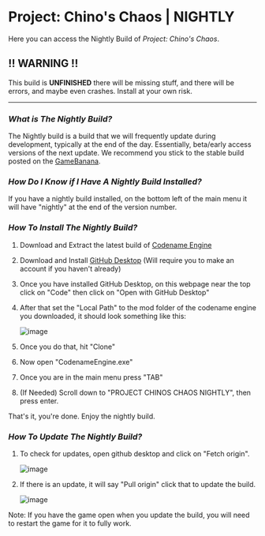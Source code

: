 # Project: Chino's Chaos | NIGHTLY
Here you can access the Nightly Build of *Project: Chino's Chaos*.

## !! WARNING !!
This build is **UNFINISHED** there will be missing stuff, and there will be errors, and maybe even crashes. Install at your own risk.

---

### *What is The Nightly Build?*
The Nightly build is a build that we will frequently update during development, typically at the end of the day. Essentially, beta/early access versions of the next update. We recommend you stick to the stable build posted on the [GameBanana](https://gamebanana.com/mods/545648).

### *How Do I Know if I Have A Nightly Build Installed?*
If you have a nightly build installed, on the bottom left of the main menu it will have "nightly" at the end of the version number.

### *How To Install The Nightly Build?*
1. Download and Extract the latest build of [Codename Engine](https://github.com/CodenameCrew/CodenameEngine)
2. Download and Install [GitHub Desktop](https://github.com/apps/desktop) (Will require you to make an account if you haven't already)
3. Once you have installed GitHub Desktop, on this webpage near the top click on "Code" then click on "Open with GitHub Desktop"
4. After that set the "Local Path" to the mod folder of the codename engine you downloaded, it should look something like this:

   ![image](https://github.com/user-attachments/assets/ed7109da-f8db-4ee1-94ec-4d7efe01feb2)
5. Once you do that, hit "Clone"
6. Now open "CodenameEngine.exe"
7. Once you are in the main menu press "TAB"
8. (If Needed) Scroll down to "PROJECT CHINOS CHAOS NIGHTLY", then press enter.

That's it, you're done. Enjoy the nightly build.

### *How To Update The Nightly Build?*
1. To check for updates, open github desktop and click on "Fetch origin".

   ![image](https://github.com/user-attachments/assets/cf2bf972-b8e1-4563-a706-83beda6be894)
2. If there is an update, it will say "Pull origin" click that to update the build.

   ![image](https://github.com/user-attachments/assets/8be3d626-6669-411b-98ac-fec85b35d0aa)

Note: If you have the game open when you update the build, you will need to restart the game for it to fully work.



